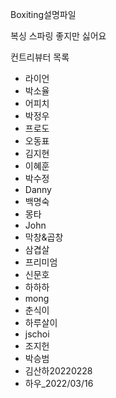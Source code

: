 Boxiting설명파일

복싱 스파링 좋지만 싫어요

컨트리뷰터 목록
* 라이언
* 박소율
* 어피치
* 박정우
* 프로도
* 오동표
* 김지현
* 이혜훈
* 박수정
* Danny
* 백명숙
* 몽타
* John
* 막창&곱창
* 삼겹살
* 프리미엄
* 신문호
* 하하하
* mong
* 춘식이
* 하루살이
* jschoi
* 조지헌
* 박승범
* 김산하20220228
* 하우_2022/03/16